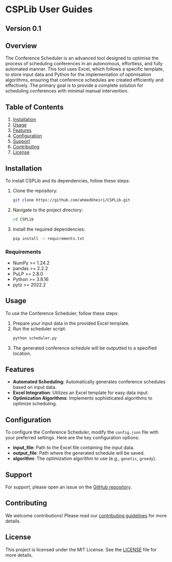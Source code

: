 # CSPLib User Guides

## Version 0.1

## Overview

The Conference Scheduler is an advanced tool designed to optimise the process of scheduling conferences in an autonomous, effortless, and fully automated manner. This tool uses Excel, which follows a specific template, to store input data and Python for the implementation of optimisation algorithms, ensuring that conference schedules are created efficiently and effectively. The primary goal is to provide a complete solution for scheduling conferences with minimal manual intervention.

## Table of Contents

1. [Installation](#installation)
2. [Usage](#usage)
3. [Features](#features)
4. [Configuration](#configuration)
5. [Support](#support)
6. [Contributing](#contributing)
7. [License](#license)

## Installation

To install CSPLib and its dependencies, follow these steps:

1. Clone the repository:
    ```sh
    git clone https://github.com/ahmedkheiri/CSPLib.git
    ```

2. Navigate to the project directory:
    ```sh
    cd CSPLib
    ```

3. Install the required dependencies:
    ```sh
    pip install -r requirements.txt
    ```

### Requirements

- NumPy >= 1.24.2
- pandas >= 2.2.2
- PuLP >= 2.8.0
- Python >= 3.8.16
- pytz >= 2022.2

## Usage

To use the Conference Scheduler, follow these steps:

1. Prepare your input data in the provided Excel template.
2. Run the scheduler script:
    ```sh
    python scheduler.py
    ```
3. The generated conference schedule will be outputted to a specified location.

## Features

- **Automated Scheduling**: Automatically generates conference schedules based on input data.
- **Excel Integration**: Utilizes an Excel template for easy data input.
- **Optimization Algorithms**: Implements sophisticated algorithms to optimize scheduling.

## Configuration

To configure the Conference Scheduler, modify the `config.json` file with your preferred settings. Here are the key configuration options:

- **input_file**: Path to the Excel file containing the input data.
- **output_file**: Path where the generated schedule will be saved.
- **algorithm**: The optimization algorithm to use (e.g., `genetic`, `greedy`).

## Support

For support, please open an issue on the [GitHub repository](https://github.com/yourusername/conference-scheduler/issues).

## Contributing

We welcome contributions! Please read our [contributing guidelines](CONTRIBUTING.md) for more details.

## License

This project is licensed under the MIT License. See the [LICENSE](LICENSE) file for more details.
